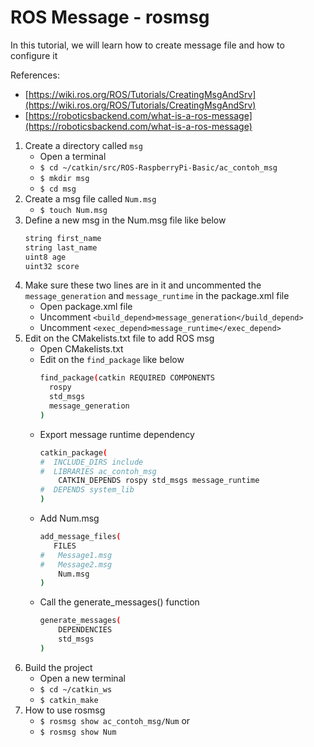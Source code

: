 # ROS Message - rosmsg
In this tutorial, we will learn how to create message file and how to configure it

References:
- [https://wiki.ros.org/ROS/Tutorials/CreatingMsgAndSrv](https://wiki.ros.org/ROS/Tutorials/CreatingMsgAndSrv)
- [https://roboticsbackend.com/what-is-a-ros-message](https://roboticsbackend.com/what-is-a-ros-message)

1. Create a directory called `msg`
	- Open a terminal
	- `$ cd ~/catkin/src/ROS-RaspberryPi-Basic/ac_contoh_msg`
	- `$ mkdir msg`
	- `$ cd msg`
2. Create a msg file called `Num.msg`
	- `$ touch Num.msg`
3. Define a new msg in the Num.msg file like below
	```sh
	string first_name
	string last_name
	uint8 age
	uint32 score
	```
4. Make sure these two lines are in it and uncommented the `message_generation` and `message_runtime` in the package.xml file
	- Open package.xml file
	- Uncomment `<build_depend>message_generation</build_depend>`
	- Uncomment `<exec_depend>message_runtime</exec_depend>`
5. Edit on the CMakelists.txt file to add ROS msg
	- Open CMakelists.txt
	- Edit on the `find_package` like below
		```sh
		find_package(catkin REQUIRED COMPONENTS
		  rospy
		  std_msgs
		  message_generation
		)
		```
	- Export message runtime dependency
		```sh
		catkin_package(
		#  INCLUDE_DIRS include
		#  LIBRARIES ac_contoh_msg
			CATKIN_DEPENDS rospy std_msgs message_runtime
		#  DEPENDS system_lib
		)
		```
	- Add Num.msg
		```sh
		add_message_files(
		   FILES
		#   Message1.msg
		#   Message2.msg
			Num.msg
		)
		```
	- Call the generate_messages() function
		```sh
		generate_messages(
			DEPENDENCIES
			std_msgs
		)
		```
5. Build the project
	- Open a new terminal
	- `$ cd ~/catkin_ws`
	- `$ catkin_make`
6. How to use rosmsg
	- `$ rosmsg show ac_contoh_msg/Num` or
	- `$ rosmsg show Num`
